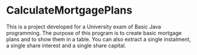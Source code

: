 # CalculateMortgagePlans

This is a project developed for a University exam of Basic Java programming.
The purpose of this program is to create basic mortgage plans and to show them in a table.
You can also extract a single instalment, a single share interest and a single share capital.
